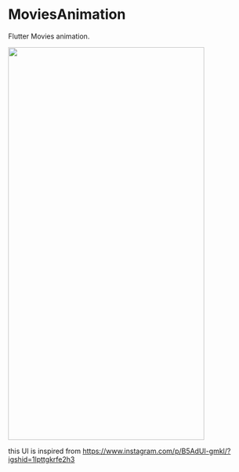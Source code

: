 # MoviesAnimation

Flutter Movies animation.


<img src="https://media.giphy.com/media/fAQbT5H3cKo4G7u1LI/giphy.gif" width="400" height="800" />

this UI is inspired from https://www.instagram.com/p/B5AdUI-gmkl/?igshid=1lpttgkrfe2h3

